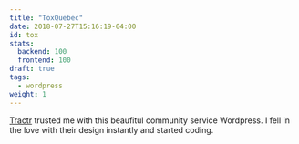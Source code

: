 ```yaml
---
title: "ToxQuebec"
date: 2018-07-27T15:16:19-04:00
id: tox
stats:
  backend: 100
  frontend: 100
draft: true
tags:
  - wordpress
weight: 1
---
```


[Tractr](https://tractr.net/) trusted me with this beaufitul community service Wordpress. I fell in the love with their design instantly and started coding.